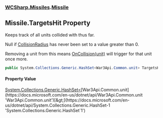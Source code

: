 ### [WCSharp.Missiles](WCSharp.Missiles.md 'WCSharp.Missiles').[Missile](WCSharp.Missiles.Missile.md 'WCSharp.Missiles.Missile')

## Missile.TargetsHit Property

  
Keeps track of all units collided with thus far.  
  
Null if [CollisionRadius](WCSharp.Missiles.Missile.CollisionRadius.md 'WCSharp.Missiles.Missile.CollisionRadius') has never been set to a value greater than 0.  
  
Removing a unit from this means [OnCollision(unit)](WCSharp.Missiles.Missile.OnCollision(War3Api.Common.unit).md 'WCSharp.Missiles.Missile.OnCollision(War3Api.Common.unit)') will trigger for that unit once more.

```csharp
public System.Collections.Generic.HashSet<War3Api.Common.unit> TargetsHit { get; set; }
```

#### Property Value
[System.Collections.Generic.HashSet&lt;](https://docs.microsoft.com/en-us/dotnet/api/System.Collections.Generic.HashSet-1 'System.Collections.Generic.HashSet`1')[War3Api.Common.unit](https://docs.microsoft.com/en-us/dotnet/api/War3Api.Common.unit 'War3Api.Common.unit')[&gt;](https://docs.microsoft.com/en-us/dotnet/api/System.Collections.Generic.HashSet-1 'System.Collections.Generic.HashSet`1')